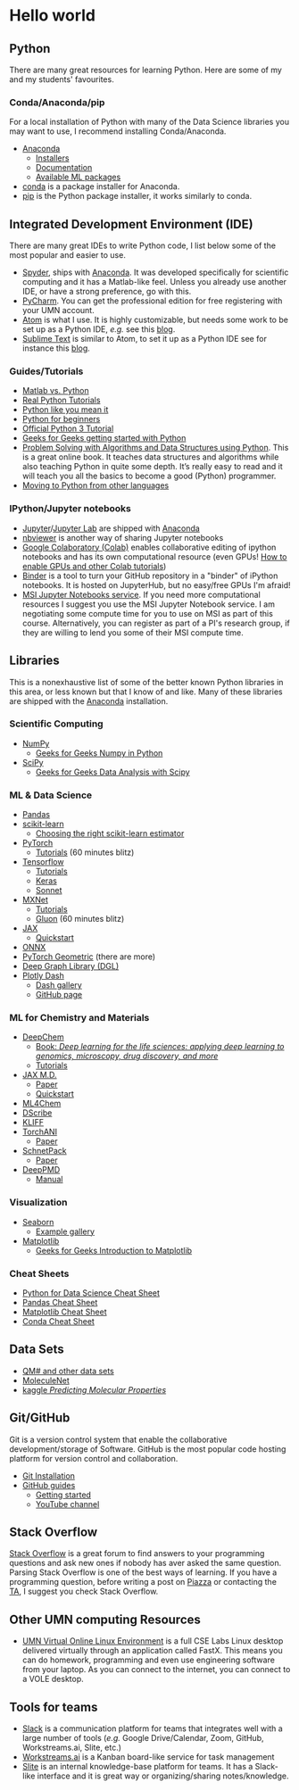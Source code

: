 # Hello world

## Python

There are many great resources for learning Python. Here are some of my and my students' favourites.

### Conda/Anaconda/pip
For a local installation of Python with many of the Data Science libraries you may want to use, I recommend installing Conda/Anaconda.

- [Anaconda](https://www.anaconda.com/products/individual)
    - [Installers](https://www.anaconda.com/products/individual)
    - [Documentation](https://docs.anaconda.com/anaconda/)
    - [Available ML packages](https://www.anaconda.com/open-source)
- [conda](https://docs.conda.io/projects/conda/en/latest/user-guide/getting-started.html) is a package installer for Anaconda.
- [pip](https://pip.pypa.io/en/stable/quickstart/) is the Python package installer, it works similarly to conda.

## Integrated Development Environment (IDE)
There are many great IDEs to write Python code, I list below some of the most popular and easier to use.

- [Spyder](https://www.spyder-ide.org/), ships with [Anaconda][1]. It was developed specifically for scientific computing and it has a Matlab-like feel. Unless you already use another IDE, or have a strong preference, go with this.
- [PyCharm](https://www.jetbrains.com/pycharm/). You can get the professional edition for free registering with your UMN account.
- [Atom](https://atom.io/) is what I use. It is highly customizable, but needs some work to be set up as a Python IDE, _e.g._ see this [blog](https://medium.com/issuehunt/20-atom-plug-ins-for-python-development-d6b10f8fa33e).
- [Sublime Text](https://www.sublimetext.com/) is similar to Atom, to set it up as a Python IDE see for instance this [blog](https://realpython.com/setting-up-sublime-text-3-for-full-stack-python-development/).

### Guides/Tutorials

- [Matlab vs. Python](https://realpython.com/matlab-vs-python/)
- [Real Python Tutorials](https://realpython.com/)
- [Python like you mean it](https://www.pythonlikeyoumeanit.com/index.html)
- [Python for beginners](https://www.python.org/about/gettingstarted/)
- [Official Python 3 Tutorial](https://docs.python.org/3/tutorial/)
-  [Geeks for Geeks getting started with Python](https://www.geeksforgeeks.org/python-programming-language/?ref=lbp)
- [Problem Solving with Algorithms and Data Structures using Python](https://runestone.academy/runestone/books/published/pythonds/index.html). This is a great online book. It teaches data structures and algorithms while also teaching Python in quite some depth. It’s really easy to read and it will teach you all the basics to become a good (Python) programmer.
- [Moving to Python from other languages](https://wiki.python.org/moin/MovingToPythonFromOtherLanguages)

### IPython/Jupyter notebooks
- [Jupyter](https://jupyter.org/)/[Jupyter Lab](https://jupyterlab.readthedocs.io/en/stable/) are shipped with [Anaconda][1]
- [nbviewer](https://nbviewer.jupyter.org/) is another way of sharing Jupyter notebooks
- [Google Colaboratory (Colab)](https://colab.research.google.com/notebooks/intro.ipynb) enables collaborative editing of ipython notebooks and has its own computational resource (even GPUs! [How to enable GPUs and other Colab tutorials](https://www.tutorialspoint.com/google_colab/google_colab_using_free_gpu.htm))
- [Binder](https://mybinder.org/) is a tool to turn your GitHub repository in a "binder" of iPython notebooks. It is hosted on JupyterHub, but no easy/free GPUs I'm afraid!
- [MSI Jupyter Notebooks service](https://www.msi.umn.edu/support/faq/how-do-i-get-started-jupyter-notebooks). If you need more computational resources I suggest you use the MSI Jupyter Notebook service. I am negotiating some compute time for you to use on MSI as part of this course. Alternatively, you can register as part of a PI's research group, if they are willing to lend you some of their MSI compute time.

## Libraries
This is a nonexhaustive list of some of the better known Python libraries in this area, or less known but that I know of and like. Many of these libraries are shipped with the [Anaconda][1] installation.

[1]:resources.md#condaanaconda

### Scientific Computing
- [NumPy](https://numpy.org/devdocs/user/quickstart.html)
    - [Geeks for Geeks Numpy in Python](https://www.geeksforgeeks.org/numpy-in-python-set-1-introduction/)
- [SciPy](https://www.scipy.org/)
    - [Geeks for Geeks Data Analysis with Scipy](https://www.geeksforgeeks.org/data-analysis-with-scipy/)

### ML & Data Science
- [Pandas](https://pandas.pydata.org/docs/index.html)
- [scikit-learn](https://scikit-learn.org/stable/)
    - [Choosing the right scikit-learn estimator](https://scikit-learn.org/stable/tutorial/machine_learning_map/index.html)
- [PyTorch](https://pytorch.org/)
    - [Tutorials](https://pytorch.org/tutorials/beginner/deep_learning_60min_blitz.html) (60 minutes blitz)
- [Tensorflow](https://www.tensorflow.org/)
    - [Tutorials](https://www.tensorflow.org/tutorials)
    - [Keras](https://keras.io/getting_started/intro_to_keras_for_researchers/)
    - [Sonnet](https://github.com/deepmind/sonnet)
- [MXNet](https://mxnet.apache.org/versions/1.6/)
    - [Tutorials](https://mxnet.apache.org/versions/1.6/api/python/docs/tutorials/)
    - [Gluon](https://mxnet.apache.org/versions/1.6/api/python/docs/tutorials/getting-started/crash-course/index.html) (60 minutes blitz)
- [JAX](https://github.com/google/jax)
    - [Quickstart](https://jax.readthedocs.io/en/latest/notebooks/quickstart.html)
- [ONNX](https://github.com/onnx/onnx)
- [PyTorch Geometric](https://github.com/rusty1s/pytorch_geometric) (there are more)
- [Deep Graph Library (DGL)](https://github.com/dmlc/dgl)
- [Plotly Dash](https://plotly.com/dash/)
    - [Dash gallery](https://dash-gallery.plotly.host/Portal/)
    - [GitHub page](https://github.com/plotly/plotly.py)

### ML for Chemistry and Materials

- [DeepChem](https://deepchem.io/)
    - [Book: _Deep learning for the life sciences: applying deep learning to genomics, microscopy, drug discovery, and more_](https://www.oreilly.com/library/view/deep-learning-for/9781492039822/)
    -  [Tutorials](https://github.com/deepchem/deepchem/tree/master/examples/tutorials)
- [JAX M.D.](https://github.com/google/jax-md)
    - [Paper](https://arxiv.org/abs/1912.04232)
    - [Quickstart](https://github.com/google/jax-md#getting-started)
- [ML4Chem](https://github.com/muammar/ml4chem)
- [DScribe](https://singroup.github.io/dscribe/latest/)
- [KLIFF](https://kliff.readthedocs.io/en/stable/)
- [TorchANI](https://github.com/aiqm/torchani)
    - [Paper](https://pubs.acs.org/doi/10.1021/acs.jcim.0c00451)
- [SchnetPack](https://github.com/atomistic-machine-learning/schnetpack)
    - [Paper](https://pubs.acs.org/doi/10.1021/acs.jctc.8b00908)
- [DeepPMD](https://github.com/deepmodeling/deepmd-kit)
    - [Manual](http://www.deepmd.org/deepmd-kit-manual/)

### Visualization
- [Seaborn](https://seaborn.pydata.org/)
    - [Example gallery](https://seaborn.pydata.org/examples/index.html)
- [Matplotlib](https://matplotlib.org/)
    - [Geeks for Geeks Introduction to Matplotlib](https://www.geeksforgeeks.org/python-introduction-matplotlib/)

### Cheat Sheets
- [Python for Data Science Cheat Sheet](https://s3.amazonaws.com/assets.datacamp.com/blog_assets/Numpy_Python_Cheat_Sheet.pdf)
- [Pandas Cheat Sheet](https://pandas.pydata.org/Pandas_Cheat_Sheet.pdf)
- [Matplotlib Cheat Sheet](https://github.com/matplotlib/cheatsheets)
- [Conda Cheat Sheet](https://conda.io/projects/conda/en/latest/_downloads/843d9e0198f2a193a3484886fa28163c/conda-cheatsheet.pdf)

## Data Sets
- [QM# and other data sets](http://quantum-machine.org/)
- [MoleculeNet](http://moleculenet.ai/datasets-1)
- [kaggle _Predicting Molecular Properties_](https://www.kaggle.com/c/champs-scalar-coupling/overview)

## Git/GitHub
Git is a version control system that enable the collaborative development/storage of Software. GitHub is the most popular code hosting platform for version control and collaboration.

- [Git Installation](https://git-scm.com/book/en/v2/Getting-Started-Installing-Git)
- [GitHub guides](https://guides.github.com/)
    - [Getting started](https://guides.github.com/activities/hello-world/)
    - [YouTube channel](https://www.youtube.com/githubguides)

## Stack Overflow
[Stack Overflow](https://stackoverflow.com/) is a great forum to find answers to your programming questions and ask new ones if nobody has aver asked the same question. Parsing Stack Overflow is one of the best ways of learning. If you have a programming question, before writing a post on [Piazza](https://piazza.com/umn/fall2020/chen5595) or contacting the [TA](https://www.cems.umn.edu/people/grads/rishabh-gupta), I suggest you check Stack Overflow.

## Other UMN computing Resources
- [UMN Virtual Online Linux Environment](https://vole.cse.umn.edu/) is a full CSE Labs Linux desktop delivered virtually through an application called FastX. This means you can do homework, programming and even use engineering software from your laptop. As you can connect to the internet, you can connect to a VOLE desktop.

## Tools for teams
- [Slack](https://slack.com/) is a communication platform for teams that integrates well with a large number of tools (_e.g._ Google Drive/Calendar, Zoom, GitHub, Workstreams.ai, Slite, etc.)
- [Workstreams.ai](https://workstreams.ai/) is a Kanban board-like service for task management
- [Slite](https://slite.com/) is an internal knowledge-base platform for teams. It has a Slack-like interface and it is great way or organizing/sharing notes/knowledge.
